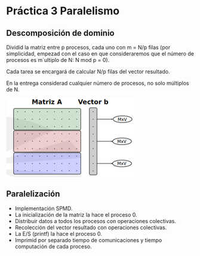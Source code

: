 # Práctica 3 Paralelismo

## Descomposición de dominio

Dividid la matriz entre p procesos, cada uno con m = N/p filas (por
simplicidad, empezad con el caso en que consideraremos que el número
de procesos es m´ultiplo de N: N mod p = 0).

Cada tarea se encargará de calcular N/p filas del vector resultado.

En la entrega considerad cualquier número de procesos, no solo múltiplos
de N.

![alt text](image.png)

## Paralelización

* Implementación SPMD.
* La inicialización de la matriz la hace el proceso 0.
* Distribuir datos a todos los procesos con operaciones colectivas.
* Recolección del vector resultado con operaciones colectivas.
* La E/S (printf) la hace el proceso 0.
* Imprimid por separado tiempo de comunicaciones y tiempo computación
de cada proceso.
